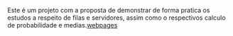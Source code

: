 Este é um projeto com a proposta de demonstrar de forma pratica os estudos a respeito de filas e servidores, assim como o respectivos calculo de probabilidade e medias.[webpages](https://ep3rii.github.io/Filas-M-M-1/)
